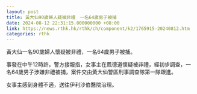 ```yaml
---
layout: post
title: 黃大仙90歲婦人疑被非禮　一名64歲男子被捕
date: 2024-08-12 22:31:15.000000000 +08:00
link: https://news.rthk.hk/rthk/ch/component/k2/1765915-20240812.htm
categories: rthk
---
```


黃大仙一名90歲婦人懷疑被非禮，一名64歲男子被捕。

事發在中午12時許，警方接報指，女事主在鳳德道懷疑被非禮，經初步調查，一名64歲男子涉嫌非禮被捕，案件交由黃大仙警區刑事調查隊第一隊跟進。

女事主感到身體不適，送往伊利沙伯醫院治理。
